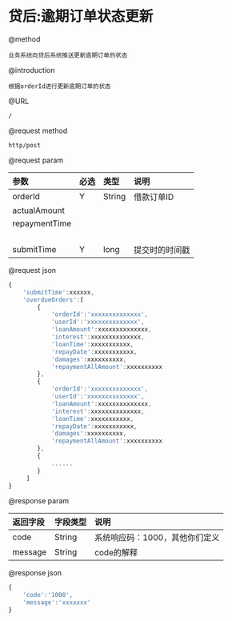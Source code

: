 # 贷后:逾期订单状态更新

@method

```
业务系统向贷后系统推送更新逾期订单的状态
```

@introduction

```
根据orderId进行更新逾期订单的状态
```

@URL

```
/
```

@request method

```
http/post
```

@request param

| 参数 | 必选 | 类型 | 说明 |
| :--- | :--- | :--- | :--- |
| orderId | Y | String | 借款订单ID |
| actualAmount |  |  |  |
| repaymentTime |  |  |  |
|  |  |  |  |
|  |  |  |  |
|  |  |  |  |
|  |  |  |  |
| submitTime | Y | long | 提交时的时间戳 |

@request json

```js
{
    'submitTime':xxxxxx,
    'overdueOrders':[
        {
            'orderId':'xxxxxxxxxxxxxx',
            'userId':'xxxxxxxxxxxxxx',
            'loanAmount':xxxxxxxxxxxxxx,
            'interest':xxxxxxxxxxxxxx,
            'loanTime':xxxxxxxxxxx,
            'repayDate':xxxxxxxxxxx,
            'damages':xxxxxxxxxx,
            'repaymentAllAmount':xxxxxxxxxx
        },
        {
            'orderId':'xxxxxxxxxxxxxx',
            'userId':'xxxxxxxxxxxxxx',
            'loanAmount':xxxxxxxxxxxxxx,
            'interest':xxxxxxxxxxxxxx,
            'loanTime':xxxxxxxxxxx,
            'repayDate':xxxxxxxxxxx,
            'damages':xxxxxxxxxx,
            'repaymentAllAmount':xxxxxxxxxx
        },
        {
            ......
        }
     ]
}
```

@response param

| 返回字段 | 字段类型 | 说明 |
| :--- | :--- | :--- |
| code | String | 系统响应码：1000，其他你们定义 |
| message | String | code的解释 |

@response json

```js
{
    'code':'1000',
    'message':'xxxxxxx'
}
```



